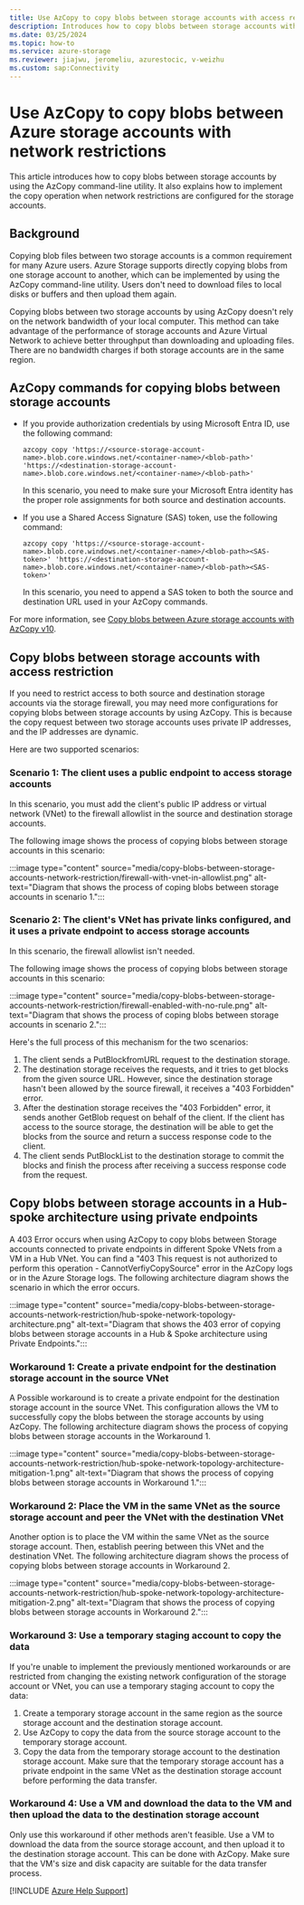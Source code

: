 ```yaml
---
title: Use AzCopy to copy blobs between storage accounts with access restriction
description: Introduces how to copy blobs between storage accounts with AzCopy and how to implement the copy operation when network restrictions are set for the storage accounts.
ms.date: 03/25/2024
ms.topic: how-to
ms.service: azure-storage
ms.reviewer: jiajwu, jeromeliu, azurestocic, v-weizhu
ms.custom: sap:Connectivity
---
```

# Use AzCopy to copy blobs between Azure storage accounts with network restrictions

This article introduces how to copy blobs between storage accounts by using the AzCopy command-line utility. It also explains how to implement the copy operation when network restrictions are configured for the storage accounts.

## Background

Copying blob files between two storage accounts is a common requirement for many Azure users. Azure Storage supports directly copying blobs from one storage account to another, which can be implemented by using the AzCopy command-line utility. Users don't need to download files to local disks or buffers and then upload them again.

Copying blobs between two storage accounts by using AzCopy doesn't rely on the network bandwidth of your local computer. This method can take advantage of the performance of storage accounts and Azure Virtual Network to achieve better throughput than downloading and uploading files. There are no bandwidth charges if both storage accounts are in the same region.

## AzCopy commands for copying blobs between storage accounts

- If you provide authorization credentials by using Microsoft Entra ID, use the following command:

    ```azcopy
    azcopy copy 'https://<source-storage-account-name>.blob.core.windows.net/<container-name>/<blob-path>' 'https://<destination-storage-account-name>.blob.core.windows.net/<container-name>/<blob-path>'
    ```

    In this scenario, you need to make sure your Microsoft Entra identity has the proper role assignments for both source and destination accounts.

- If you use a Shared Access Signature (SAS) token, use the following command:

    ```azcopy
    azcopy copy 'https://<source-storage-account-name>.blob.core.windows.net/<container-name>/<blob-path><SAS-token>' 'https://<destination-storage-account-name>.blob.core.windows.net/<container-name>/<blob-path><SAS-token>'
    ```

    In this scenario, you need to append a SAS token to both the source and destination URL used in your AzCopy commands.

For more information, see [Copy blobs between Azure storage accounts with AzCopy v10](/azure/storage/common/storage-use-azcopy-blobs-copy).

## Copy blobs between storage accounts with access restriction

If you need to restrict access to both source and destination storage accounts via the storage firewall, you may need more configurations for copying blobs between storage accounts by using AzCopy. This is because the copy request between two storage accounts uses private IP addresses, and the IP addresses are dynamic.

Here are two supported scenarios:

### Scenario 1: The client uses a public endpoint to access storage accounts

In this scenario, you must add the client's public IP address or virtual network (VNet) to the firewall allowlist in the source and destination storage accounts.

The following image shows the process of copying blobs between storage accounts in this scenario:

:::image type="content" source="media/copy-blobs-between-storage-accounts-network-restriction/firewall-with-vnet-in-allowlist.png" alt-text="Diagram that shows the process of coping blobs between storage accounts in scenario 1.":::

### Scenario 2: The client's VNet has private links configured, and it uses a private endpoint to access storage accounts

In this scenario, the firewall allowlist isn't needed.

The following image shows the process of copying blobs between storage accounts in this scenario:

:::image type="content" source="media/copy-blobs-between-storage-accounts-network-restriction/firewall-enabled-with-no-rule.png" alt-text="Diagram that shows the process of coping blobs between storage accounts in scenario 2.":::

Here's the full process of this mechanism for the two scenarios:

1. The client sends a PutBlockfromURL request to the destination storage.
2. The destination storage receives the requests, and it tries to get blocks from the given source URL. However, since the destination storage hasn't been allowed by the source firewall, it receives a "403 Forbidden" error.
3. After the destination storage receives the "403 Forbidden" error, it sends another GetBlob request on behalf of the client. If the client has access to the source storage, the destination will be able to get the blocks from the source and return a success response code to the client.
4. The client sends PutBlockList to the destination storage to commit the blocks and finish the process after receiving a success response code from the request.

## Copy blobs between storage accounts in a Hub-spoke architecture using private endpoints
A 403 Error occurs when using AzCopy to copy blobs between Storage accounts connected to private endpoints in different Spoke VNets from a VM in a Hub VNet. You can find a "403 This request is not authorized to perform this operation - CannotVerfiyCopySource" error in the AzCopy logs or in the Azure Storage logs. The following architecture diagram shows the scenario in which the error occurs.

:::image type="content" source="media/copy-blobs-between-storage-accounts-network-restriction/hub-spoke-network-topology-architecture.png" alt-text="Diagram that shows the 403 error of copying blobs between storage accounts in a Hub & Spoke architecture using Private Endpoints.":::

### Workaround 1: Create a private endpoint for the destination storage account in the source VNet
A Possible workaround is to create a private endpoint for the destination storage account in the source VNet. This configuration allows the VM to successfully copy the blobs between the storage accounts by using AzCopy. The following architecture diagram shows the process of copying blobs between storage accounts in the Workaround 1.

:::image type="content" source="media/copy-blobs-between-storage-accounts-network-restriction/hub-spoke-network-topology-architecture-mitigation-1.png" alt-text="Diagram that shows the process of copying blobs between storage accounts in Workaround 1.":::

### Workaround 2: Place the VM in the same VNet as the source storage account and peer the VNet with the destination VNet
Another option is to place the VM within the same VNet as the source storage account. Then, establish peering between this VNet and the destination VNet. The following architecture diagram shows the process of copying blobs between storage accounts in Workaround 2.

:::image type="content" source="media/copy-blobs-between-storage-accounts-network-restriction/hub-spoke-network-topology-architecture-mitigation-2.png" alt-text="Diagram that shows the process of copying blobs between storage accounts in Workaround 2.":::

### Workaround 3: Use a temporary staging account to copy the data
If you're unable to implement the previously mentioned workarounds or are restricted from changing the existing network configuration of the storage account or VNet, you can use a temporary staging account to copy the data:

1. Create a temporary storage account in the same region as the source storage account and the destination storage account.
2. Use AzCopy to copy the data from the source storage account to the temporary storage account.
3. Copy the data from the temporary storage account to the destination storage account. Make sure that the temporary storage account has a private endpoint in the same VNet as the destination storage account before performing the data transfer.

### Workaround 4: Use a VM and download the data to the VM and then upload the data to the destination storage account
Only use this workaround if other methods aren't feasible. Use a VM to download the data from the source storage account, and then upload it to the destination storage account. This can be done with AzCopy. Make sure that the VM's size and disk capacity are suitable for the data transfer process.

[!INCLUDE [Azure Help Support](../../../includes/azure-help-support.md)]
